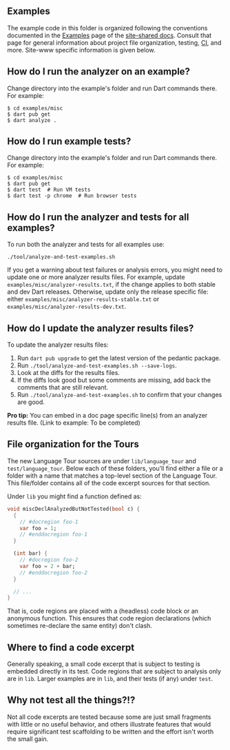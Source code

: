 ## Examples

The example code in this folder is organized following the conventions
documented in the [Examples][] page of the [site-shared docs][]. Consult that
page for general information about project file organization, testing, [CI][],
and more. Site-www specific information is given below.

## How do I run the analyzer on an example?

Change directory into the example's folder and run Dart commands there. For
example:

```console
$ cd examples/misc
$ dart pub get
$ dart analyze .
```

## How do I run example tests?

Change directory into the example's folder and run Dart commands there. For
example:

```console
$ cd examples/misc
$ dart pub get
$ dart test  # Run VM tests
$ dart test -p chrome  # Run browser tests
```

## How do I run the analyzer and tests for all examples?

To run both the analyzer and tests for all examples use:

```
./tool/analyze-and-test-examples.sh
```

If you get a warning about test failures or analysis errors, you might need to
update one or more analyzer results files. For example, update
`examples/misc/analyzer-results.txt`, if the change applies to both stable and
dev Dart releases. Otherwise, update only the release specific file: either
`examples/misc/analyzer-results-stable.txt` or
`examples/misc/analyzer-results-dev.txt`.

## How do I update the analyzer results files?

To update the analyzer results files:

1. Run `dart pub upgrade` to get the latest version of the pedantic package.
1. Run `./tool/analyze-and-test-examples.sh --save-logs`.
1. Look at the diffs for the results files.
1. If the diffs look good but some comments are missing,
   add back the comments that are still relevant.
1. Run `./tool/analyze-and-test-examples.sh` to confirm that
   your changes are good.

**Pro tip:** You can embed in a doc page specific line(s) from an analyzer
results file. (Link to example: To be completed)

## File organization for the Tours

The new Language Tour sources are under `lib/language_tour` and `test/language_tour`.
Below each of these folders, you'll find either a file or a folder with a name
that matches a top-level section of the Language Tour. This file/folder contains
all of the code excerpt sources for that section.

Under `lib` you might find a function defined as:

```dart
void miscDeclAnalyzedButNotTested(bool c) {
  {
    // #docregion foo-1
    var foo = 1;
    // #enddocregion foo-1
  }

  (int bar) {
    // #docregion foo-2
    var foo = 2 + bar;
    // #enddocregion foo-2
  }

  // ...
}
```

That is, code regions are placed with a (headless) code block or an anonymous
function. This ensures that code region declarations (which sometimes re-declare
the same entity) don't clash.

## Where to find a code excerpt

Generally speaking, a small code excerpt that is subject to testing is embedded
directly in its test. Code regions that are subject to analysis only
are in `lib`. Larger examples are in `lib`, and their tests (if any) under `test`.

## Why not test all the things?!?

Not all code excerpts are tested because some are just small fragments with
little or no useful behavior, and others illustrate features that would require
significant test scaffolding to be written and the effort isn't worth the small
gain.

[CI]: https://www.thoughtworks.com/continuous-integration
[site-shared docs]: https://github.com/dart-lang/site-shared/tree/master/doc
[Examples]: https://github.com/dart-lang/site-shared/blob/master/doc/examples.md
